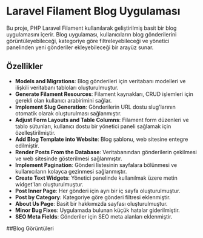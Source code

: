 # Laravel Filament Blog Uygulaması

Bu proje, PHP Laravel Filament kullanılarak geliştirilmiş basit bir blog uygulamasını içerir. Blog uygulaması, kullanıcıların blog gönderilerini görüntüleyebileceği, kategoriye göre filtreleyebileceği ve yönetici panelinden yeni gönderiler ekleyebileceği bir arayüz sunar.

## Özellikler

- **Models and Migrations**: Blog gönderileri için veritabanı modelleri ve ilişkili veritabanı tabloları oluşturulmuştur.
- **Generate Filament Resources**: Filament kaynakları, CRUD işlemleri için gerekli olan kullanıcı arabirimini sağlar.
- **Implement Slug Generation**: Gönderilerin URL dostu slug'larının otomatik olarak oluşturulması sağlanmıştır.
- **Adjust Form Layouts and Table Columns**: Filament form düzenleri ve tablo sütunları, kullanıcı dostu bir yönetici paneli sağlamak için özelleştirilmiştir.
- **Add Blog Template into Website**: Blog şablonu, web sitesine entegre edilmiştir.
- **Render Posts From the Database**: Veritabanından gönderilerin çekilmesi ve web sitesinde gösterilmesi sağlanmıştır.
- **Implement Pagination**: Gönderi listesinin sayfalara bölünmesi ve kullanıcıların kolayca gezinmesi sağlanmıştır.
- **Create Text Widgets**: Yönetici panelinde kullanılmak üzere metin widget'ları oluşturulmuştur.
- **Post Inner Page**: Her gönderi için ayrı bir iç sayfa oluşturulmuştur.
- **Post by Category**: Kategoriye göre gönderi filtresi eklenmiştir.
- **About Us Page**: Basit bir hakkımızda sayfası oluşturulmuştur.
- **Minor Bug Fixes**: Uygulamada bulunan küçük hatalar giderilmiştir.
- **SEO Meta Fields**: Gönderiler için SEO meta alanları eklenmiştir.

##Blog Görüntüleri

